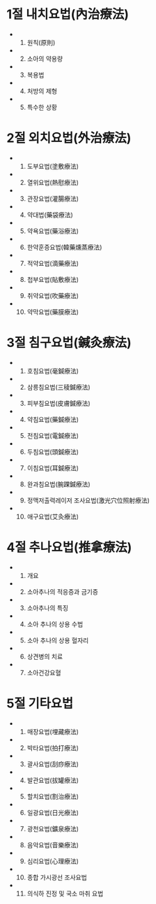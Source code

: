 # 1절 내치요법(內治療法)
- 1. 원칙(原則)
- 2. 소아의 약용량
- 3. 복용법
- 4. 처방의 제형
- 5. 특수한 상황
# 2절 외치요법(外治療法)
- 1. 도부요법(塗敷療法)
- 2. 열위요법(熱慰療法)
- 3. 관장요법(灌腸療法)
- 4. 약대법(藥袋療法)
- 5. 약욕요법(藥浴療法)
- 6. 한약훈증요법(韓藥燻蒸療法)
- 7. 적약요법(滴藥療法)
- 8. 첩부요법(貼敷療法)
- 9. 취약요법(吹藥療法)
- 10. 약막요법(藥膜療法)
# 3절 침구요법(鍼灸療法)
- 1. 호침요법(毫鍼療法)
- 2. 삼릉침요법(三稜鍼療法)
- 3. 피부침요법(皮膚鍼療法)
- 4. 약침요법(藥鍼療法)
- 5. 전침요법(電鍼療法)
- 6. 두침요법(頭鍼療法)
- 7. 이침요법(耳鍼療法)
- 8. 완과침요법(腕踝鍼療法)
- 9. 정맥저출력레이저 조사요법(激光穴位照射療法)
- 10. 애구요법(艾灸療法)
# 4절 추나요법(推拿療法)
- 1. 개요
- 2. 소아추나의 적응증과 금기증
- 3. 소아추나의 특징
- 4. 소아 추나의 상용 수법
- 5. 소아 추나의 상용 혈자리
- 6. 상견병의 치료
- 7. 소아건강요혈
# 5절 기타요법
- 1. 매장요법(埋藏療法)
- 2. 박타요법(拍打療法)
- 3. 괄사요법(刮痧療法)
- 4. 발관요법(拔罐療法)
- 5. 할치요법(割治療法)
- 6. 일광요법(日光療法)
- 7. 광천요법(鑛泉療法)
- 8. 음악요법(音樂療法)
- 9. 심리요법(心理療法)
- 10. 종합 가시광선 조사요법
- 11. 의식하 진정 및 국소 마취 요법